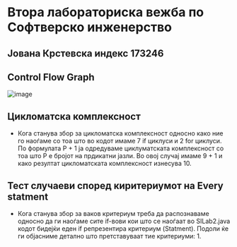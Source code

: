 # Втора лабораториска вежба по Софтверско инженерство
## Јована Крстевска индекс 173246

## Control Flow Graph

![image](https://github.com/JovanaKrstevska/SI_2024_lab2_173246/assets/100038564/3617c328-e3f7-4511-8824-e68c9af4cd0d)


## Цикломатска комплексност
- Кога станува збор за цикломатска комплексност односно како ние го наоѓаме со тоа што во кодот имаме 7 if циклуси и 2 for циклуси. По формулата P + 1 ја одредуваме циклуматската комплексност со тоа што P е бројот на прдикатни јазли. Во овој случај имаме 9 + 1 и како резултат цикломатската комплексност изнесува 10.


## Тест случаеви според киритериумот на Every statment
- Кога станува збор за ваков критериум треба да распознаваме односно да ги наоѓаме сите if-вови кои што се наоѓаат во SILab2.java кодот бидејќи еден if репрезентира критериум (Statment). Подоли ќе ги објасниме детално што претставуваат тие критериуми:
  1. 
